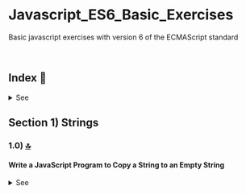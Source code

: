 # Javascript_ES6_Basic_Exercises
Basic javascript exercises with version 6 of the ECMAScript standard

 <br>

<!------Start Index----->

## Index 📜

<details>
 <summary> See </summary>
 <br>
  
 ### Section 1) Strings

* [1.0) Write a JavaScript Program to Copy a String to an Empty String.](#10-)
 
<br>

</details>

<!------Stop Index----->



## Section 1) Strings

### 1.0) [🔝](#index-)
####  Write a JavaScript Program to Copy a String to an Empty String

<details>
  <summary>See</summary>

 <br>

<br>

</details>
